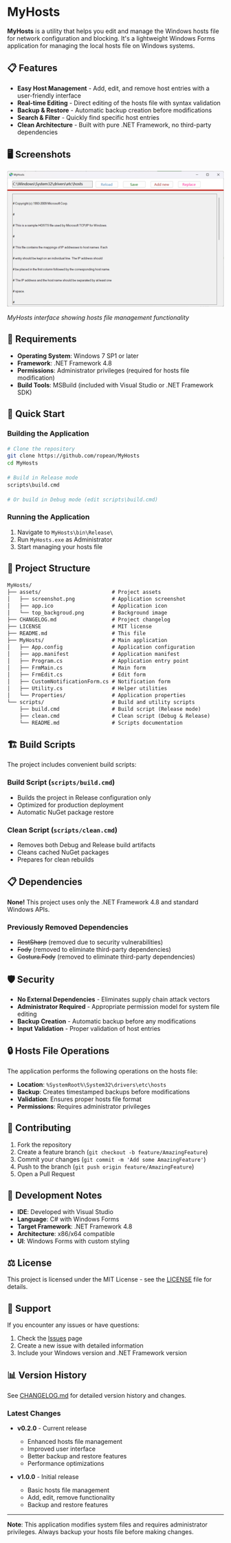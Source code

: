 # MyHosts

**MyHosts** is a utility that helps you edit and manage the Windows hosts file for network configuration and blocking. It's a lightweight Windows Forms application for managing the local hosts file on Windows systems.

## 📋 Features

- **Easy Host Management** - Add, edit, and remove host entries with a user-friendly interface
- **Real-time Editing** - Direct editing of the hosts file with syntax validation
- **Backup & Restore** - Automatic backup creation before modifications
- **Search & Filter** - Quickly find specific host entries
- **Clean Architecture** - Built with pure .NET Framework, no third-party dependencies

## 🖥️ Screenshots

![MyHosts Application](assets/screenshot.png)

_MyHosts interface showing hosts file management functionality_

## 🔧 Requirements

- **Operating System**: Windows 7 SP1 or later
- **Framework**: .NET Framework 4.8
- **Permissions**: Administrator privileges (required for hosts file modification)
- **Build Tools**: MSBuild (included with Visual Studio or .NET Framework SDK)

## 🚀 Quick Start

### Building the Application

```bash
# Clone the repository
git clone https://github.com/ropean/MyHosts
cd MyHosts

# Build in Release mode
scripts\build.cmd

# Or build in Debug mode (edit scripts\build.cmd)
```

### Running the Application

1. Navigate to `MyHosts\bin\Release\`
2. Run `MyHosts.exe` as Administrator
3. Start managing your hosts file

## 📁 Project Structure

```
MyHosts/
├── assets/                       # Project assets
│   ├── screenshot.png            # Application screenshot
│   ├── app.ico                   # Application icon
│   └── top_backgroud.png         # Background image
├── CHANGELOG.md                  # Project changelog
├── LICENSE                       # MIT license
├── README.md                     # This file
├── MyHosts/                      # Main application
│   ├── App.config                # Application configuration
│   ├── app.manifest              # Application manifest
│   ├── Program.cs                # Application entry point
│   ├── FrmMain.cs                # Main form
│   ├── FrmEdit.cs                # Edit form
│   ├── CustomNotificationForm.cs # Notification form
│   ├── Utility.cs                # Helper utilities
│   └── Properties/               # Application properties
└── scripts/                      # Build and utility scripts
    ├── build.cmd                 # Build script (Release mode)
    ├── clean.cmd                 # Clean script (Debug & Release)
    └── README.md                 # Scripts documentation
```

## 🏗️ Build Scripts

The project includes convenient build scripts:

### Build Script (`scripts/build.cmd`)

- Builds the project in Release configuration only
- Optimized for production deployment
- Automatic NuGet package restore

### Clean Script (`scripts/clean.cmd`)

- Removes both Debug and Release build artifacts
- Cleans cached NuGet packages
- Prepares for clean rebuilds

## 📋 Dependencies

**None!** This project uses only the .NET Framework 4.8 and standard Windows APIs.

### Previously Removed Dependencies

- ~~RestSharp~~ (removed due to security vulnerabilities)
- ~~Fody~~ (removed to eliminate third-party dependencies)
- ~~Costura.Fody~~ (removed to eliminate third-party dependencies)

## 🛡️ Security

- **No External Dependencies** - Eliminates supply chain attack vectors
- **Administrator Required** - Appropriate permission model for system file editing
- **Backup Creation** - Automatic backup before any modifications
- **Input Validation** - Proper validation of host entries

## 🔒 Hosts File Operations

The application performs the following operations on the hosts file:

- **Location**: `%SystemRoot%\System32\drivers\etc\hosts`
- **Backup**: Creates timestamped backups before modifications
- **Validation**: Ensures proper hosts file format
- **Permissions**: Requires administrator privileges

## 🤝 Contributing

1. Fork the repository
2. Create a feature branch (`git checkout -b feature/AmazingFeature`)
3. Commit your changes (`git commit -m 'Add some AmazingFeature'`)
4. Push to the branch (`git push origin feature/AmazingFeature`)
5. Open a Pull Request

## 📝 Development Notes

- **IDE**: Developed with Visual Studio
- **Language**: C# with Windows Forms
- **Target Framework**: .NET Framework 4.8
- **Architecture**: x86/x64 compatible
- **UI**: Windows Forms with custom styling

## ⚖️ License

This project is licensed under the MIT License - see the [LICENSE](LICENSE) file for details.

## 🙋 Support

If you encounter any issues or have questions:

1. Check the [Issues](https://github.com/ropean/MyHosts/issues) page
2. Create a new issue with detailed information
3. Include your Windows version and .NET Framework version

## 📊 Version History

See [CHANGELOG.md](CHANGELOG.md) for detailed version history and changes.

### Latest Changes

- **v0.2.0** - Current release

  - Enhanced hosts file management
  - Improved user interface
  - Better backup and restore features
  - Performance optimizations

- **v1.0.0** - Initial release
  - Basic hosts file management
  - Add, edit, remove functionality
  - Backup and restore features

---

**Note**: This application modifies system files and requires administrator privileges. Always backup your hosts file before making changes.
